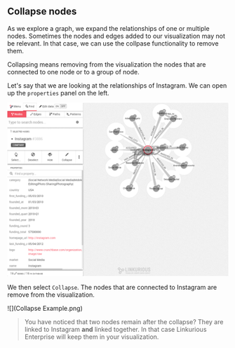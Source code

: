 ## Collapse nodes

As we explore a graph, we expand the relationships of one or multiple nodes. Sometimes the nodes and edges added to our visualization may not be relevant. In that case, we can use the collpase functionality to remove them.

Collapsing means removing from the visualization the nodes that are connected to one node or to a group of node.

Let's say that we are looking at the relationships of Instagram.
We can open up the ```properties``` panel on the left.

![](Collapse.png)

We then select ```Collapse```. The nodes that are connected to Instagram are remove from the visualization.

![](Collapse Example.png)

> You have noticed that two nodes remain after the collapse? They are linked to Instagram **and** linked together. In that case Linkurious Enterprise will keep them in your visualization.
